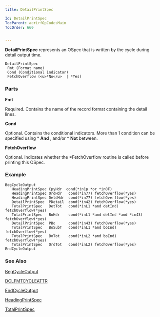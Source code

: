 ```yaml
---
title: DetailPrintSpec

Id: DetailPrintSpec
TocParent: aerLrfOpCodesMain
TocOrder: 660


---
```


**DetailPrintSpec** represents an OSpec that is written by the cycle during detail output time. 

```
DetailPrintSpec 
 Fmt (Format name) 
 Cond (Conditional indicator)
 FetchOverflow (<u>*No</u>  | *Yes)
```

### Parts

**Fmt** 

Required. Contains the name of the record format containing the detail lines.


**Cond** 

Optional. Contains the conditional indicators. More than 1 condition can be specified using * **And** , and/or * **Not** between.


**FetchOverflow** 

Optional. Indicates whether the *FetchOverflow routine is called before printing this OSpec.


### Example

```
BegCycleOutput
   HeadingPrintSpec CpyHdr	cond(*in1p *or *inOF)  
   HeadingPrintSpec OrdHdr   cond(*in77) fetchOverflow(*yes)
   HeadingPrintSpec DetdHdr  cond(*in77) fetchOverflow(*yes)
   DetailPrintSpec  PDetail  cond(*in42) fetchOverflow(*yes)
   TotalPrintSpec   DetTot   cond(*inL1 *and detInd) fetchOverflow(*yes)
   TotalPrintSpec   BoHdr    cond(*inL1 *and detInd *and *in43) fetchOverflow(*yes)
   DetailPrintSpec  PBo      cond(*in43) fetchOverflow(*yes)
   TotalPrintSpec   BoSubT   cond(*inL1 *and boInd) fetchOverflow(*yes) 
   TotalPrintSpec   BoTot    cond(*inL2 *and boInd) fetchOverflow(*yes)
   TotalPrintSpec   OrdTot   cond(*inL2) fetchOverflow(*yes)
EndCycleOutput
```

<div>

### See Also
[BegCycleOutput](BegCycleOutput.html)

[DCLFMTCYCLEATTR](DCLFMTCYCLEATTR.html)

[EndCycleOutput](EndCycleOutput.html)

[HeadingPrintSpec](HeadingPrintSpec.html)

[TotalPrintSpec](TotalPrintSpec.html) 

